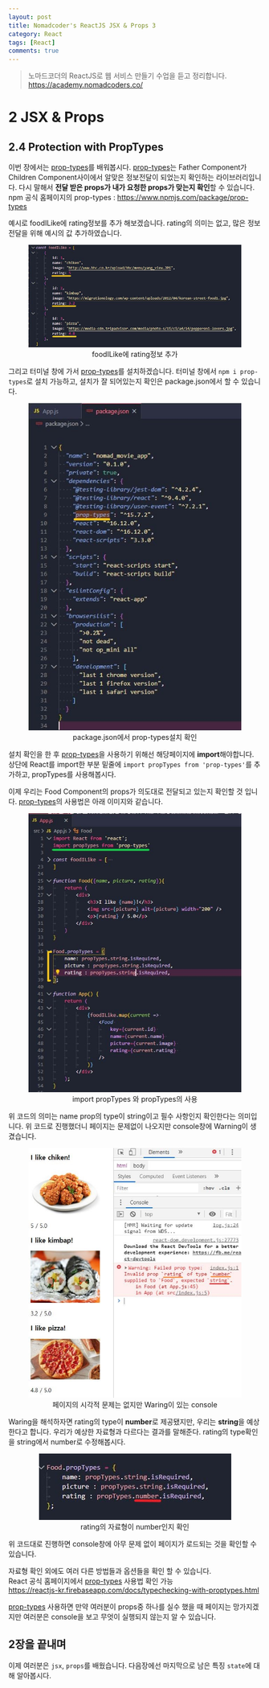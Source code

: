 ```yaml
---
layout: post
title: Nomadcoder's ReactJS JSX & Props 3
category: React
tags: [React]
comments: true
---
```


> 노마드코더의 ReactJS로 웹 서비스 만들기 수업을 듣고 정리합니다. <https://academy.nomadcoders.co/>

# 2 JSX & Props

## 2.4 Protection with PropTypes

이번 장에서는 <u>prop-types</u>를 배워봅시다. <u>prop-types</u>는 Father Component가 Children Component사이에서 알맞은 정보전달이 되었는지 확인하는 라이브러리입니다. 다시 말해서 **전달 받은 props가 내가 요청한 props가 맞는지 확인**할 수 있습니다.  
npm 공식 홈페이지의 prop-types : <https://www.npmjs.com/package/prop-types>

예시로 foodILike에 rating정보를 추가 해보겠습니다. rating의 의미는 없고, 많은 정보 전달을 위해 예시의 값 추가하였습니다.

<center>
<figure>
<img src="/assets/post-img/react/nomad_react_3-23.jpg" alt="">
<figcaption>foodILike에 rating정보 추가</figcaption>
</figure>
</center>

그리고 터미널 창에 가서 <u>prop-types</u>를 설치하겠습니다. 터미널 창에서 `npm i prop-types`로 설치 가능하고, 설치가 잘 되어있는지 확인은 package.json에서 할 수 있습니다.

<center>
<figure>
<img src="/assets/post-img/react/nomad_react_3-21.jpg" alt="">
<figcaption>package.json에서 prop-types설치 확인</figcaption>
</figure>
</center>

설치 확인을 한 후 <u>prop-types</u>을 사용하기 위해선 해당페이지에 **import**해야합니다. 상단에 React를 import한 부분 밑줄에 `import propTypes from 'prop-types'`를 추가하고, propTypes를 사용해봅시다.

이제 우리는 Food Component의 props가 의도대로 전달되고 있는지 확인할 것 입니다. <u>prop-types</u>의 사용법은 아래 이미지와 같습니다.

<center>
<figure>
<img src="/assets/post-img/react/nomad_react_3-24.jpg" alt="">
<figcaption>import propTypes 와 propTypes의 사용</figcaption>
</figure>
</center>

위 코드의 의미는 name prop의 type이 string이고 필수 사항인지 확인한다는 의미입니다. 위 코드로 진행했더니 페이지는 문제없이 나오지만 console창에 Warning이 생겼습니다.

<center>
<figure>
<img src="/assets/post-img/react/nomad_react_3-22.jpg" alt="">
<figcaption>페이지의 시각적 문제는 없지만 Waring이 있는 console</figcaption>
</figure>
</center>

Waring을 해석하자면 rating의 type이 **number**로 제공됐지만, 우리는 **string**을 예상한다고 합니다. 우리가 예상한 자료형과 다르다는 결과를 말해준다. rating의 type확인을 string에서 number로 수정해봅시다.

<center>
<figure>
<img src="/assets/post-img/react/nomad_react_3-25.jpg" alt="">
<figcaption>rating의 자료형이 number인지 확인</figcaption>
</figure>
</center>

위 코드대로 진행하면 console창에 아무 문제 없이 페이지가 로드되는 것을 확인할 수 있습니다.

자료형 확인 외에도 여러 다른 방법들과 옵션들을 확인 할 수 있습니다.  
React 공식 홈페이지에서 <u>prop-types</u> 사용법 확인 가능  
<https://reactjs-kr.firebaseapp.com/docs/typechecking-with-proptypes.html>

<u>prop-types</u> 사용하면 만약 여러분이 props중 하나를 실수 했을 때 페이지는 망가지겠지만 여러분은 console을 보고 무엇이 실행되지 않는지 알 수 있습니다.

## 2장을 끝내며

이제 여러분은 `jsx`, `props`를 배웠습니다. 다음장에선 마지막으로 남은 특징 `state`에 대해 알아봅시다. 

